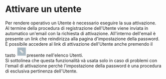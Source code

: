 # Attivare un utente

Per rendere operativo un Utente è necessario eseguire la sua attivazione.  
Al termine della procedura di registrazione dell'Utente viene inviata in automatico un'email con la richiesta di attivazione. All'interno dell'email è presente un link che reindirizza alla pagina d'impostazione della password.  
È possibile accedere al link di attivazione dell'Utente anche premendo il tasto ![](../../.gitbook/assets/tasto-di-attivazione.PNG)presente nell'elenco Utenti.  
Si sottolinea che questa funzionalità và usata solo in caso di problemi con l'email di attivazione perchè l'impostazione della password è una procedura di esclusiva pertinenza dell'Utente.  


